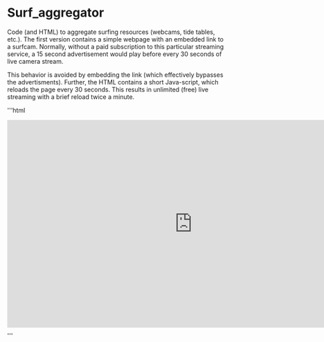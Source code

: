 # Surf_aggregator

Code (and HTML) to aggregate surfing resources (webcams, tide tables, etc.). The first version contains a simple webpage with an embedded link to a surfcam. Normally, without a paid subscription to this particular streaming service, a 15 second advertisement would play before every 30 seconds of live camera stream. 

This behavior is avoided by embedding the link (which effectively bypasses the advertisments). Further, the HTML contains a short Java-script, which reloads the page every 30 seconds. This results in unlimited (free) live streaming with a brief reload twice a minute. 

'''html
<script> 
		function autoRefresh(){
			window.location = window.location.href;
		}
 
		setInterval('autoRefresh()', 30000); // this will reload page every 30 seconds
</script>

<!-- Ocean Beach cam -->
<iframe width="853" height="480" src="http://e.cdn-surfline.com/syndication/embed/v1/player.html?id=4127" frameborder="0" scrolling="no" allowfullscreen></iframe><div style="margin: 10px 0px;"></div>
'''